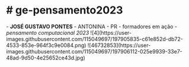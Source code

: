 <h1># ge-pensamento2023</h1> - 
<b>JOSÉ GUSTAVO PONTES</b> - 
ANTONINA - PR - 
formadores em ação - 
<i>pensamento computacional 2023</i>
![4](https://user-images.githubusercontent.com/115049697/197905835-c61e852d-db72-4533-853e-964f3c9e0084.png)
![46732853](https://user-images.githubusercontent.com/115049697/197906112-025e9939-33e7-48ad-9d50-4e25652ce43d.jpg)
